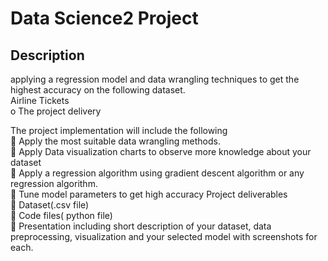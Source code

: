 # Data Science2 Project
## Description

applying a regression model and data wrangling techniques to get the highest 
accuracy on the following dataset.<br/>
Airline Tickets<br/>
o The project delivery <br/>

The project implementation will include the following <br/>
 Apply the most suitable data wrangling methods. <br/>
 Apply Data visualization charts to observe more knowledge about your 
dataset<br/>
 Apply a regression algorithm using gradient descent algorithm or any 
regression algorithm. <br/>
 Tune model parameters to get high accuracy
Project deliverables <br/>
 Dataset(.csv file) <br/>
 Code files( python file) <br/>
 Presentation including short description of your dataset, data <br/> 
preprocessing, visualization and your selected model with screenshots for 
each.
